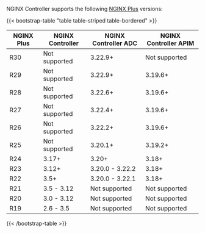 NGINX Controller supports the following [NGINX Plus](https://www.nginx.com/products/nginx/) versions:

{{< bootstrap-table "table table-striped table-bordered" >}}

| NGINX Plus | NGINX Controller | NGINX Controller ADC | NGINX Controller APIM |
|------------|------------------|----------------------|-----------------------|
| R30        | Not supported    | 3.22.9+              | Not supported         |
| R29        | Not supported    | 3.22.9+              | 3.19.6+               |
| R28        | Not supported    | 3.22.6+              | 3.19.6+               |
| R27        | Not supported    | 3.22.4+              | 3.19.6+               |
| R26        | Not supported    | 3.22.2+              | 3.19.6+               |
| R25        | Not supported    | 3.20.1+              | 3.19.2+               |
| R24        | 3.17+            | 3.20+                | 3.18+                 |
| R23        | 3.12+            | 3.20.0 - 3.22.2      | 3.18+                 |
| R22        | 3.5+             | 3.20.0 - 3.22.1      | 3.18+                 |
| R21        | 3.5 - 3.12       | Not supported        | Not supported         |
| R20        | 3.0 - 3.12       | Not supported        | Not supported         |
| R19        | 2.6 - 3.5        | Not supported        | Not supported         |

{{< /bootstrap-table >}}

<!-- Do not remove. Keep this code at the bottom of the include -->
<!-- DOCS-325 -->